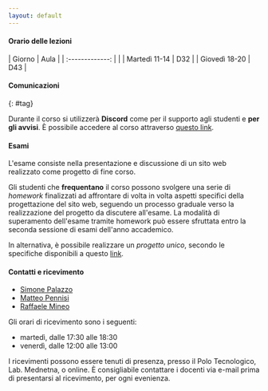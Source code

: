 ```yaml
---
layout: default
---
```


#### Orario delle lezioni

| Giorno          | Aula |
| :-------------: |      |
| Martedì 11-14   |  D32  |
| Giovedì 18-20   |  D43  |

#### Comunicazioni
{: #tag}

Durante il corso si utilizzerà **Discord** come per il supporto agli studenti e **per gli avvisi**.
È possibile accedere al corso attraverso [questo link](https://discord.gg/8dYtJCuK).

<!--<img src='imgs/discord.png' height='50'>-->

#### Esami

L'esame consiste nella presentazione e discussione di un sito web realizzato come progetto di fine corso.

Gli studenti che **frequentano** il corso possono svolgere una serie di *homework* finalizzati ad affrontare di volta in volta aspetti specifici della progettazione del sito web,
seguendo un processo graduale verso la realizzazione del progetto da discutere all'esame.
La modalità di superamento dell'esame tramite homework può essere sfruttata entro la seconda sessione di esami dell'anno accademico.

In alternativa, è possibile realizzare un *progetto unico*, secondo le specifiche disponibili a questo
[link](https://studentiunict-my.sharepoint.com/:b:/g/personal/simone_palazzo_unict_it/ETJoInIWX_JNiA6P2ek4GYoBRQ5kobsyKxFnVqJb1vK3mA?e=f0xJQ6).

<!-- [A questo link](https://calendly.com/simone-palazzo/esami-wp) è possibile prenotarsi per l'esame (sia homework che progetto unico). -->

#### Contatti e ricevimento

- [Simone Palazzo](mailto:simone.palazzo@unict.it)
- [Matteo Pennisi](mailto:matteo.pennisi@phd.unict.it)
- [Raffaele Mineo](mailto:raffaele.mineo@phd.unict.it)

Gli orari di ricevimento sono i seguenti:
- martedì, dalle 17:30 alle 18:30
- venerdì, dalle 12:00 alle 13:00

I ricevimenti possono essere tenuti di presenza, presso il Polo Tecnologico, Lab. Mednetna, o online.
È consigliabile contattare i docenti via e-mail prima di presentarsi al ricevimento, per ogni evenienza.